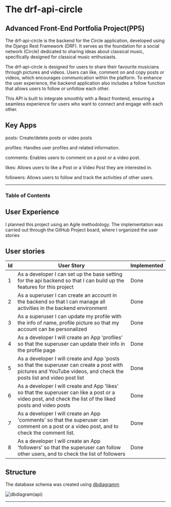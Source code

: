 # The drf-api-circle

## Advanced Front-End Portfolia Project(PP5) 

The drf-api-circle is the backend for the Circle application, developed using the Django Rest Framework (DRF). It serves as the foundation for a social network (Circle) dedicated to sharing ideas about classical music, specifically designed for classical music enthusiasts.

The drf-api-circle is designed for users to share their favourite musicians through pictures and videos. Users can like, comment on and copy posts or videos, which encourages communication within the platform. To enhance the user experience, the backend application also includes a follow function that allows users to follow or unfollow each other. 

This API is built to integrate smoothly with a React frontend, ensuring a seamless experience for users who want to connect and engage with each other.

## Key Apps


posts: Create/delete posts or video posts

profiles: Handles user profiles and related information.

comments: Enables users to comment on a post or a video post.

likes: Allows users to like a Post or a Video Post they are interested in.

followers: Allows users to follow and track the activities of other users.



------
### Table of Contents

## User Experience 

I planned this project using an Agile methodology. The implementation was carried out through the GitHub Project board, where I organized the user stories

## User stories

| Id | User Story | Implemented |
| -- | ---------- | ----------- |
| 1  | As a developer I can set up the base setting for the api backend so that I can build up the features for this project | Done |
| 2  | As a superuser I can create an account in the backend so that I can manage all activities in the backend environment| Done |
| 3  | As a superuser I can update my profile with the info of name, profile picture so that my account can be personalized| Done |
| 4  | As a developer I will create an App 'profiles' so that the superuser can update their info in the profile page | Done |
| 5  | As a developer I will create and App 'posts so that the superuser can create a post with pictures and YouTube videos, and check the posts list and video post list| Done |
| 6  | As a developer I will create and App 'likes' so that the superuser can like a post or a video post, and check the list of the liked posts and video posts | Done |
| 7  | As a developer I will create an App 'comments' so that the superuser can comment on a post or a video post, and to check the comment list. | Done |
| 8  | As a developer I will create an App 'followers' so that the superuser can follow other users, and to check the list of followers| Done |



## Structure

The database schema was created using [dbdiagramm](https://dbdiagram.io/home) 

![dbdiagram(api)](https://github.com/user-attachments/assets/2604f041-40c8-4b1b-b094-d90367c53589)



------

